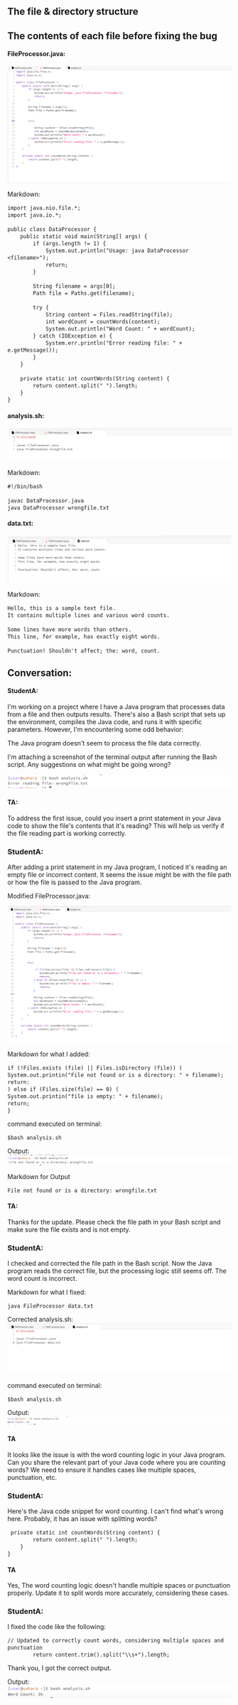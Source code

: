 ## The file & directory structure

## The contents of each file before fixing the bug

#### FileProcessor.java:

![Image](original_FileProcessor.png)

Markdown:
```
import java.nio.file.*;
import java.io.*;

public class DataProcessor {
    public static void main(String[] args) {
        if (args.length != 1) {
            System.out.println("Usage: java DataProcessor <filename>");
            return;
        }

        String filename = args[0];
        Path file = Paths.get(filename);

        try {
            String content = Files.readString(file);
            int wordCount = countWords(content);
            System.out.println("Word Count: " + wordCount);
        } catch (IOException e) {
            System.err.println("Error reading file: " + e.getMessage());
        }
    }

    private static int countWords(String content) {
        return content.split(" ").length;
    }
}

```

#### analysis.sh:
![Image](original_analysis.png)

Markdown:
```
#!/bin/bash

javac DataProcessor.java
java DataProcessor wrongfile.txt

```
#### data.txt:

![Image](original_data.png)

Markdown:
```
Hello, this is a sample text file. 
It contains multiple lines and various word counts.

Some lines have more words than others.
This line, for example, has exactly eight words.

Punctuation! Shouldn't affect; the: word, count.

```

## Conversation:

#### StudentA:
I'm working on a project where I have a Java program that processes data from a file and then outputs results. There's also a Bash script that sets up the environment, compiles the Java code, and runs it with specific parameters. However, I'm encountering some odd behavior:

The Java program doesn't seem to process the file data correctly.

I'm attaching a screenshot of the terminal output after running the Bash script.
Any suggestions on what might be going wrong?

![Image](bash_output1.png)

#### TA:
To address the first issue, could you insert a print statement in your Java code to show the file's contents that it's reading? This will help us verify if the file reading part is working correctly.

### StudentA:
After adding a print statement in my Java program, I noticed it's reading an empty file or incorrect content. It seems the issue might be with the file path or how the file is passed to the Java program.

Modified FileProcessor.java:

![Image](ModifiedFile_first.png)

Markdown for what I added:
```
if (!Files.exists (file) || Files.isDirectory (file)) (
System.out.printin("File not found or is a directory: " + filename);
return:
) else if (Files.size(file) == 0) (
System.out.printin("file is empty: " + filename);
return;
}

```

command executed on terminal:
```
$bash analysis.sh
```
Output:
![Image](First_student.png)

Markdown for Output
```
File not found or is a directory: wrongfile.txt
```
#### TA:
Thanks for the update. Please check the file path in your Bash script and make sure the file exists and is not empty.

### StudentA:
I checked and corrected the file path in the Bash script. Now the Java program reads the correct file, but the processing logic still seems off. The word count is incorrect.

Markdown for what I fixed:
```
java FileProcessor data.txt
```

Corrected analysis.sh:
![Image](second_analysis.png)

command executed on terminal:
```
$bash analysis.sh

```

Output:
![Image](wordcount_output.png)



#### TA
It looks like the issue is with the word counting logic in your Java program. Can you share the relevant part of your Java code where you are counting words? We need to ensure it handles cases like multiple spaces, punctuation, etc.

### StudentA:
Here's the Java code snippet for word counting. I can't find what's wrong here. Probably, it has an issue with splitting words?
```
 private static int countWords(String content) {
        return content.split(" ").length;
    }
}
```
#### TA
Yes, The word counting logic doesn't handle multiple spaces or punctuation properly. Update it to split words more accurately, considering these cases.

### StudentA:
I fixed the code like the following:
```
// Updated to correctly count words, considering multiple spaces and punctuation
        return content.trim().split("\\s+").length;
```

Thank you, I got the correct output.

Output:
![Image](wordcount_fixedoutput.png)





